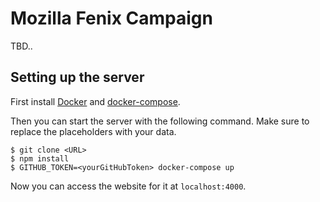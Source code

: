 Mozilla Fenix Campaign
=====

TBD..

Setting up the server
-----

First install [Docker](https://docs.docker.com/install/) and [docker-compose](https://docs.docker.com/compose/install/).

Then you can start the server with the following command. Make sure to replace the placeholders with your data.

```
$ git clone <URL>
$ npm install
$ GITHUB_TOKEN=<yourGitHubToken> docker-compose up
```

Now you can access the website for it at ```localhost:4000```.
